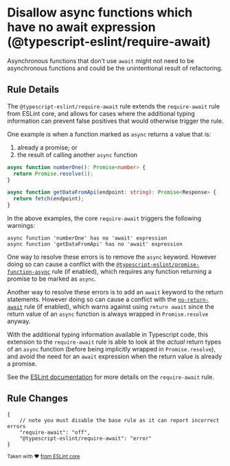 # Disallow async functions which have no await expression (@typescript-eslint/require-await)

Asynchronous functions that don’t use `await` might not need to be asynchronous functions and could be the unintentional result of refactoring.

## Rule Details

The `@typescript-eslint/require-await` rule extends the `require-await` rule from ESLint core, and allows for cases where the additional typing information can prevent false positives that would otherwise trigger the rule.

One example is when a function marked as `async` returns a value that is:

1. already a promise; or
2. the result of calling another `async` function

```typescript
async function numberOne(): Promise<number> {
  return Promise.resolve(1);
}

async function getDataFromApi(endpoint: string): Promise<Response> {
  return fetch(endpoint);
}
```

In the above examples, the core `require-await` triggers the following warnings:

```
async function 'numberOne' has no 'await' expression
async function 'getDataFromApi' has no 'await' expression
```

One way to resolve these errors is to remove the `async` keyword. However doing so can cause a conflict with the [`@typescript-eslint/promise-function-async`](https://github.com/typescript-eslint/typescript-eslint/blob/master/packages/eslint-plugin/docs/rules/promise-function-async.md) rule (if enabled), which requires any function returning a promise to be marked as `async`.

Another way to resolve these errors is to add an `await` keyword to the return statements. However doing so can cause a conflict with the [`no-return-await`](https://eslint.org/docs/rules/no-return-await) rule (if enabled), which warns against using `return await` since the return value of an `async` function is always wrapped in `Promise.resolve` anyway.

With the additional typing information available in Typescript code, this extension to the `require-await` rule is able to look at the _actual_ return types of an `async` function (before being implicitly wrapped in `Promise.resolve`), and avoid the need for an `await` expression when the return value is already a promise.

See the [ESLint documentation](https://eslint.org/docs/rules/require-await) for more details on the `require-await` rule.

## Rule Changes

```cjson
{
    // note you must disable the base rule as it can report incorrect errors
    "require-await": "off",
    "@typescript-eslint/require-await": "error"
}
```

<sup>Taken with ❤️ [from ESLint core](https://github.com/eslint/eslint/blob/master/docs/rules/require-await.md)</sup>
